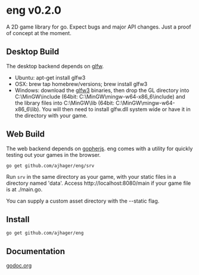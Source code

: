 # eng v0.2.0

A 2D game library for go. Expect bugs and major API changes. Just a proof of concept at the moment.

## Desktop Build

The desktop backend depends on [glfw](http://github.com/go-gl/glfw).
* Ubuntu: apt-get install glfw3
* OSX: brew tap homebrew/versions; brew install glfw3
* Windows: download the [glfw3](http://www.glfw.org/docs/latest/) binaries, then drop the GL directory into C:\MinGW\include (64bit: C:\MinGW\mingw-w64-x86_6\include) and the library files into C:\MinGW\lib (64bit: C:\MinGW\mingw-w64-x86_6\lib). You will then need to install glfw.dll system wide or have it in the directory with your game.

## Web Build

The web backend depends on [gopherjs](http://github.com/neelance/gopherjs). eng comes with a utility for quickly testing out your games in the browser.

`go get github.com/ajhager/eng/srv`

Run `srv` in the same directory as your game, with your static files in a directory named 'data'. Access http://localhost:8080/main if your game file is at ./main.go.

You can supply a custom asset directory with the --static flag.

## Install

`go get github.com/ajhager/eng`

## Documentation

[godoc.org](http://godoc.org/github.com/ajhager/eng)
